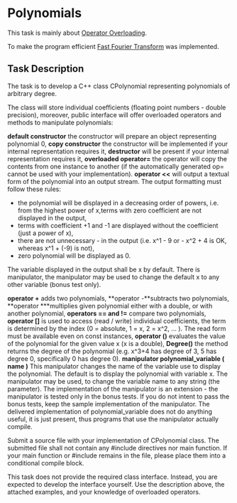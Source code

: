 # Polynomials

This task is mainly about [Operator Overloading](https://en.wikipedia.org/wiki/Operator_overloading).

To make the program efficient [Fast Fourier Transform](https://en.wikipedia.org/wiki/Fast_Fourier_transform) was implemented.

## Task Description

The task is to develop a C++ class CPolynomial representing polynomials of arbitrary degree.

The class will store individual coefficients (floating point numbers - double precision), moreover, public interface will offer overloaded operators and methods to manipulate polynomials:

**default constructor** the constructor will prepare an object representing polynomial 0,
**copy constructor** the constructor will be implemented if your internal representation requires it,
**destructor** will be present if your internal representation requires it,
**overloaded operator=** the operator will copy the contents from one instance to another (if the automatically generated op= cannot be used with your implementation).
**operator <<** will output a textual form of the polynomial into an output stream. The output formatting must follow these rules:

* the polynomial will be displayed in a decreasing order of powers, i.e. from the highest power of x,terms with zero coefficient are not displayed in the output,
* terms with coefficient +1 and -1 are displayed without the coefficient (just a power of x),
* there are not unnecessary - in the output (i.e. x^1 - 9 or - x^2 + 4 is OK, whereas x^1 + (-9) is not),
* zero polynomial will be displayed as 0.

The variable displayed in the output shall be x by default. There is manipulator, the manipulator may be used to change the default x to any other variable (bonus test only).

**operator +** adds two polynomials,
**operator -**subtracts two polynomials,
**operator \***multiplies given polynomial either with a double, or with another polynomial,
**operators == and !=** compare two polynomials,
**operator []** is used to access (read / write) individual coefficients, the term is determined by the index (0 = absolute, 1 = x, 2 = x^2, ... ). The read form must be available even on const instances,
**operator ()** evaluates the value of the polynomial for the given value x (x is a double),
**Degree()** the method returns the degree of the polynomial (e.g. x^3+4 has degree of 3, 5 has degree 0, specifically 0 has degree 0).
**manipulator polynomial_variable ( name )** This manipulator changes the name of the variable use to display the polynomial. The default is to display the polynomial with variable x. The manipulator may be used, to change the variable name to any string (the parameter). The implementation of the manipulator is an extension - the manipulator is tested only in the bonus tests. If you do not intent to pass the bonus tests, keep the sample implementation of the manipulator. The delivered implementation of polynomial_variable does not do anything useful, it is just present, thus programs that use the manipulator actually compile.

Submit a source file with your implementation of CPolynomial class. The submitted file shall not contain any #include directives nor main function. If your main function or #include remains in the file, please place them into a conditional compile block.

This task does not provide the required class interface. Instead, you are expected to develop the interface yourself. Use the description above, the attached examples, and your knowledge of overloaded operators.
